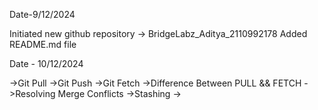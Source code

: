 Date-9/12/2024

Initiated new github repository -> BridgeLabz_Aditya_2110992178
Added README.md file

Date - 10/12/2024

->Git Pull
->Git Push
->Git Fetch
->Difference Between PULL && FETCH
->Resolving Merge Conflicts
->Stashing
->


